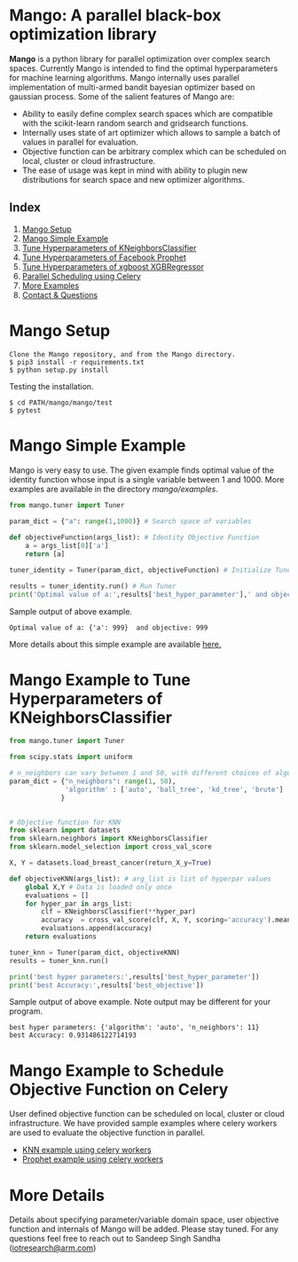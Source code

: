 # Mango: A parallel black-box optimization library

**Mango** is a python library for parallel optimization over complex search spaces. Currently Mango is intended to find the optimal hyperparameters for machine learning algorithms.
Mango internally uses parallel implementation of multi-armed bandit bayesian optimizer based on gaussian process. Some of the salient features of Mango are:
- Ability to easily define complex search spaces which are compatible with the scikit-learn random search and gridsearch functions.
- Internally uses state of art optimizer which allows to sample a batch of values in parallel for evaluation.
- Objective function can be arbitrary complex which can be scheduled on local, cluster  or cloud infrastructure.
- The ease of usage was kept in mind with ability to plugin new distributions for search space and new optimizer algorithms.

## Index
1. [ Mango Setup ](#setup)
2. [ Mango Simple Example ](#simpleexample)
3. [ Tune Hyperparameters of KNeighborsClassifier ](#knnexample)
4. [ Tune Hyperparameters of Facebook Prophet ](https://gitlab.com/arm-research/isr/mango/blob/master/mango/examples/Prophet_Classifier.ipynb)
5. [ Tune Hyperparameters of xgboost XGBRegressor ](https://gitlab.com/arm-research/isr/mango/blob/master/mango/examples/Xgboost_Example.ipynb)
6. [ Parallel Scheduling using Celery](#Celery)
7. [ More Examples](https://gitlab.com/arm-research/isr/mango/tree/master/mango/examples)
8. [ Contact & Questions ](#contactDetails)

<a name="setup"></a>
# Mango Setup
```
Clone the Mango repository, and from the Mango directory.
$ pip3 install -r requirements.txt
$ python setup.py install
```

<!--
- Mango requires scikit-learn and is develped for python 3, some other packages are installed which required to optimize xgboost classifiers and fbprophet.
!-->

Testing the installation.
```
$ cd PATH/mango/mango/test
$ pytest
```


<a name="simpleexample"></a>
# Mango Simple Example
Mango is very easy to use. The given example finds optimal value of the identity function whose input is a single variable between 1 and 1000.
More examples are available in the directory *mango/examples*.

```python
from mango.tuner import Tuner

param_dict = {"a": range(1,1000)} # Search space of variables
             
def objectiveFunction(args_list): # Identity Objective Function
    a = args_list[0]['a']
    return [a]

tuner_identity = Tuner(param_dict, objectiveFunction) # Initialize Tuner

results = tuner_identity.run() # Run Tuner
print('Optimal value of a:',results['best_hyper_parameter'],' and objective:',results['best_objective'])
```

Sample output of above example.

```
Optimal value of a: {'a': 999}  and objective: 999
```
More details about this simple example are available [here.](https://gitlab.com/arm-research/isr/mango/blob/master/mango/examples/Getting_Started.ipynb)

<a name="knnexample"></a>
# Mango Example to Tune Hyperparameters of KNeighborsClassifier

```python
from mango.tuner import Tuner

from scipy.stats import uniform

# n_neighbors can vary between 1 and 50, with different choices of algorithm
param_dict = {"n_neighbors": range(1, 50),
              'algorithm' : ['auto', 'ball_tree', 'kd_tree', 'brute']
             }
             

# Objective function for KNN
from sklearn import datasets
from sklearn.neighbors import KNeighborsClassifier
from sklearn.model_selection import cross_val_score

X, Y = datasets.load_breast_cancer(return_X_y=True)

def objectiveKNN(args_list): # arg_list is list of hyperpar values
    global X,Y # Data is loaded only once
    evaluations = []
    for hyper_par in args_list:
        clf = KNeighborsClassifier(**hyper_par)
        accuracy  = cross_val_score(clf, X, Y, scoring='accuracy').mean()
        evaluations.append(accuracy)
    return evaluations

tuner_knn = Tuner(param_dict, objectiveKNN)
results = tuner_knn.run()

print('best hyper parameters:',results['best_hyper_parameter'])
print('best Accuracy:',results['best_objective'])
```
Sample output of above example. Note output may be different for your program.

```
best hyper parameters: {'algorithm': 'auto', 'n_neighbors': 11}
best Accuracy: 0.931486122714193
```

<a name="Celery"></a>
# Mango Example to Schedule Objective Function on Celery
User defined objective function can be scheduled on local, cluster  or cloud infrastructure. We have provided sample
examples where celery workers are used to evaluate the objective function in parallel.

- [KNN example using celery workers](https://gitlab.com/arm-research/isr/mango/blob/master/mango/examples/KNN_Celery.ipynb)
- [Prophet example using celery workers](https://gitlab.com/arm-research/isr/mango/blob/master/mango/examples/Prophet_Celery.ipynb)

<a name="contactDetails"></a>
# More Details
Details about specifying parameter/variable domain space, user objective function and internals of Mango will be added.
Please stay tuned. For any questions feel free to reach out to Sandeep Singh Sandha (iotresearch@arm.com)